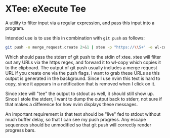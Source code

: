 # XTee: eXecute Tee

A utility to filter input via a regular expression, and pass this input into a program.

Intended use is to use this in combination with `git push` as follows:

```sh
git push -o merge_request.create 2>&1 | xtee -p "https://\\S+" -e wl-copy >&2
```

Which should pass the stderr of git push to the stdin of xtee. xtee will
filter out any URLs via the https regex, and forward it to wl-copy which copies
it to the clipboard. The output of git push usually includes a merge request
URL if you create one via the push flags. I want to grab these URLs as this
output is generated in the background. Since I use nvim this text is hard to
copy, since it appears in a notification that is removed when I click on it.

Since xtee will "tee" the output to stdout as well, it should still show up.
Since I stole the stderr, I want to dump the output back to stderr, not sure if
that makes a difference for how nvim displays these messages.

An important requirement is that text should be "live" fed to stdout without
much buffer delay, so that I can see my push progress. Any escape sequences
should be unmodified so that git push will correctly render progress bars.
